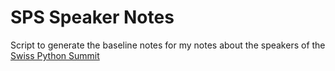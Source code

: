 # SPS Speaker Notes

Script to generate the baseline notes for my notes about the speakers of the
[Swiss Python Summit](https://python-summit.ch)
